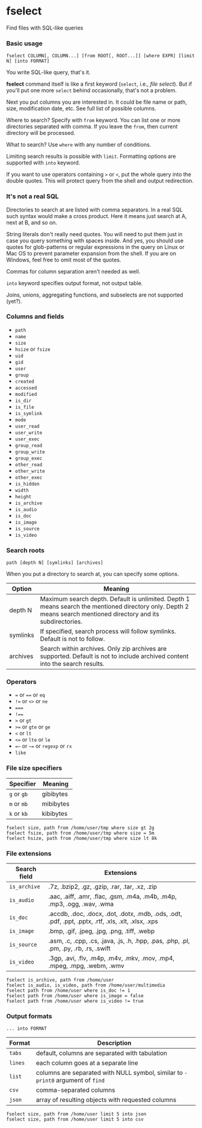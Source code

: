 # fselect

Find files with SQL-like queries

### Basic usage

    fselect COLUMN[, COLUMN...] [from ROOT[, ROOT...]] [where EXPR] [limit N] [into FORMAT]

You write SQL-like query, that's it.

**fselect** command itself is like a first keyword (`select`, i.e., *file select*).
But if you'll put one more `select` behind occasionally, that's not a problem.

Next you put columns you are interested in. It could be file name or path, size, modification date, etc.
See full list of possible columns.

Where to search? Specify with `from` keyword. You can list one or more directories separated with comma.
If you leave the `from`, then current directory will be processed.

What to search? Use `where` with any number of conditions.

Limiting search results is possible with `limit`. Formatting options are supported with `into` keyword.

If you want to use operators containing `>` or `<`, 
put the whole query into the double quotes. 
This will protect query from the shell and output redirection.

### It's not a real SQL

Directories to search at are listed with comma separators.
In a real SQL such syntax would make a cross product. Here it means just search at A, next at B, and so on.

String literals don't really need quotes. 
You will need to put them just in case you query something with spaces inside. 
And yes, you should use quotes for glob-patterns or regular expressions in the query 
on Linux or Mac OS to prevent parameter expansion from the shell. 
If you are on Windows, feel free to omit most of the quotes.

Commas for column separation aren't needed as well.

`into` keyword specifies output format, not output table.

Joins, unions, aggregating functions, and subselects are not supported (yet?).

### Columns and fields

* `path`
* `name`
* `size`
* `hsize` or `fsize`
* `uid`
* `gid`
* `user`
* `group`
* `created`
* `accessed`
* `modified`
* `is_dir`
* `is_file`
* `is_symlink`
* `mode`
* `user_read`
* `user_write`
* `user_exec`
* `group_read`
* `group_write`
* `group_exec`
* `other_read`
* `other_write`
* `other_exec`
* `is_hidden`
* `width`
* `height`
* `is_archive`
* `is_audio`
* `is_doc`
* `is_image`
* `is_source`
* `is_video`

### Search roots

    path [depth N] [symlinks] [archives]
    
When you put a directory to search at, you can specify some options.

| Option | Meaning |
| --- | --- |
| depth N | Maximum search depth. Default is unlimited. Depth 1 means search the mentioned directory only. Depth 2 means search mentioned directory and its subdirectories. |
| symlinks | If specified, search process will follow symlinks. Default is not to follow. |
| archives | Search within archives. Only zip archives are supported. Default is not to include archived content into the search results. |

### Operators

* `=` or `==` or `eq`
* `!=` or `<>` or `ne`
* `===`
* `!==`
* `>` or `gt`
* `>=` or `gte` or `ge`
* `<` or `lt`
* `<=` or `lte` or `le`
* `=~` or `~=` or `regexp` or `rx`
* `like`

### File size specifiers

| Specifier | Meaning |
| --- | --- |
| `g` or `gb` | gibibytes |
| `m` or `mb` | mibibytes |
| `k` or `kb` | kibibytes |

    fselect size, path from /home/user/tmp where size gt 2g
    fselect fsize, path from /home/user/tmp where size = 5m
    fselect hsize, path from /home/user/tmp where size lt 8k

### File extensions

| Search field | Extensions |
| --- | --- |
| `is_archive` | .7z, .bzip2, .gz, .gzip, .rar, .tar, .xz, .zip |
| `is_audio` | .aac, .aiff, .amr, .flac, .gsm, .m4a, .m4b, .m4p, .mp3, .ogg, .wav, .wma |
| `is_doc` | .accdb, .doc, .docx, .dot, .dotx, .mdb, .ods, .odt, .pdf, .ppt, .pptx, .rtf, .xls, .xlt, .xlsx, .xps |
| `is_image` | .bmp, .gif, .jpeg, .jpg, .png, .tiff, .webp |
| `is_source` | .asm, .c, .cpp, .cs, .java, .js, .h, .hpp, .pas, .php, .pl, .pm, .py, .rb, .rs, .swift |
| `is_video` | .3gp, .avi, .flv, .m4p, .m4v, .mkv, .mov, .mp4, .mpeg, .mpg, .webm, .wmv |

    fselect is_archive, path from /home/user
    fselect is_audio, is_video, path from /home/user/multimedia
    fselect path from /home/user where is_doc != 1
    fselect path from /home/user where is_image = false
    fselect path from /home/user where is_video != true

### Output formats

    ... into FORMAT

| Format | Description |
| --- | --- |
| `tabs` | default, columns are separated with tabulation |
| `lines` | each column goes at a separate line |
| `list` | columns are separated with NULL symbol, similar to `-print0` argument of `find` |
| `csv` | comma-separated columns |
| `json` | array of resulting objects with requested columns | 

    fselect size, path from /home/user limit 5 into json
    fselect size, path from /home/user limit 5 into csv
